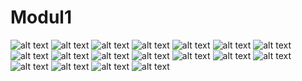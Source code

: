 # Modul1
![alt text](https://github.com/yosieka/Modul1/blob/master/Screenshot%20(1).png)
![alt text](https://github.com/yosieka/Modul1/blob/master/Screenshot%20(2).png)
![alt text](https://github.com/yosieka/Modul1/blob/master/Screenshot%20(3).png)
![alt text](https://github.com/yosieka/Modul1/blob/master/Screenshot%20(4).png)
![alt text](https://github.com/yosieka/Modul1/blob/master/Screenshot%20(5).png)
![alt text](https://github.com/yosieka/Modul1/blob/master/Screenshot%20(6).png)
![alt text](https://github.com/yosieka/Modul1/blob/master/Screenshot%20(7).png)
![alt text](https://github.com/yosieka/Modul1/blob/master/Screenshot%20(8).png)
![alt text](https://github.com/yosieka/Modul1/blob/master/Screenshot%20(9).png)
![alt text](https://github.com/yosieka/Modul1/blob/master/Screenshot%20(10).png)
![alt text](https://github.com/yosieka/Modul1/blob/master/Screenshot%20(11).png)
![alt text](https://github.com/yosieka/Modul1/blob/master/Screenshot%20(12).png)
![alt text](https://github.com/yosieka/Modul1/blob/master/Screenshot%20(13).png)
![alt text](https://github.com/yosieka/Modul1/blob/master/Screenshot%20(14).png)
![alt text](https://github.com/yosieka/Modul1/blob/master/Screenshot%20(15).png)
![alt text](https://github.com/yosieka/Modul1/blob/master/Screenshot%20(16).png)
![alt text](https://github.com/yosieka/Modul1/blob/master/Screenshot%20(17).png)
![alt text](https://github.com/yosieka/Modul1/blob/master/Screenshot%20(18).png)

